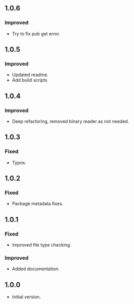 ## 1.0.6
### Improved
* Try to fix pub get error.

## 1.0.5
### Improved
* Updated readme.
* Add build scripts

## 1.0.4
### Improved
* Deep refactoring, removed binary reader as not needed.

## 1.0.3
### Fixed
* Typos.

## 1.0.2
### Fixed
* Package metadata fixes.

## 1.0.1
### Fixed
* Improved file type checking.
### Improved
* Added documentation.

## 1.0.0
* Initial version.
